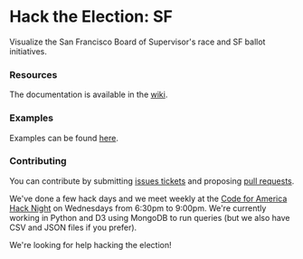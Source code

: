 Hack the Election: SF
=================
Visualize the San Francisco Board of Supervisor's race and SF ballot initiatives.

### Resources

The documentation is available in the [wiki](https://github.com/danid123/campaign_finance/wiki).

### Examples

Examples can be found [here](https://github.com/danid123/campaign_finance/wiki/Examples).

### Contributing

You can contribute by submitting [issues tickets](https://github.com/danid123/campaign_finance/issues) and proposing [pull requests](https://github.com/danid123/campaign_finance/pulls). 

We've done a few hack days and we meet weekly at the [Code for America Hack Night](http://www.meetup.com/Code-for-San-Francisco-Civic-Hack-Night/) on Wednesdays from 6:30pm to 9:00pm. We're currently working in Python and D3 using MongoDB to run queries (but we also have CSV and JSON files if you prefer).

We're looking for help hacking the election!
